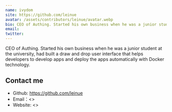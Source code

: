 ```yaml
---
name: ivydom
site: https://github.com/leinue
avatar: /assets/contributors/leinue/avatar.webp
bio: CEO of Authing. Started his own business when he was a junior student at the university, had built a draw and drop user interface that helps developers to develop apps and deploy the apps automatically with Docker technology.
email: 
twitter: 
---
```


CEO of Authing. Started his own business when he was a junior student at the university, had built a draw and drop user interface that helps developers to develop apps and deploy the apps automatically with Docker technology.

## Contact me

- Github: <https://github.com/leinue>
- Email：<>
- Website: <>

